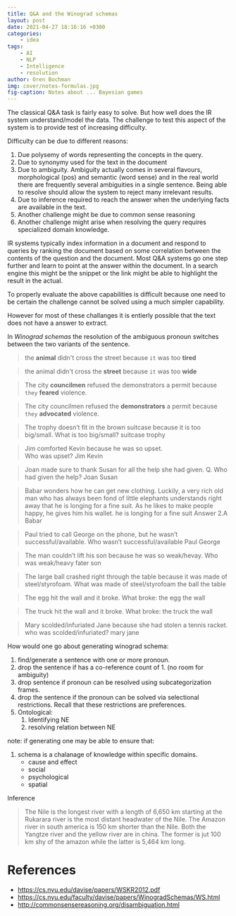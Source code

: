 ```yaml
---
title: Q&A and the Winograd schemas
layout: post
date: 2021-04-27 18:16:16 +0300
categories:
    - idea
tags:
    - AI
    - NLP
    - Intelligence
    - resolution
author: Oren Bochman
img: cover/notes-formulas.jpg
fig-caption: Notes about ... Bayesian games
---
```


The classical Q&A task is fairly easy to solve. But how well does the IR system understand/model the data. The challenge to test this aspect of the system is to provide test of increasing difficulty.

Difficulty can be due to different reasons:

1. Due polysemy of words representing the concepts in the query.
1. Due to synonymy used for the text in the document
1. Due to ambiguity. Ambiguity actually comes in several flavours, morphological (pos) and semantic (word sense) and in the real world there are frequently several ambiguities in a single sentence. Being able to resolve should allow the system to reject many irrelevant results.
1. Due to inference required to reach the answer when the underlying facts are available in the text. 
1. Another challenge might be due to common sense reasoning
1. Another challenge might arise when resolving the query requires specialized domain knowledge.

IR systems typically index information in a document and respond to queries by ranking the document based on some correlation between the contents of the question and the document. 
Most Q&A systems go one step further and learn to point at the answer within the document. In a search engine this might be the snippet or the link might be able to highlight the result in the actual.

To properly evaluate the above capabilities is difficult because one need to be certain the challenge cannot be solved using a much simpler capability.


However for most of these challanges it is entierly possible that the text does not have a answer to extract. 

In *Winograd schemas* the resolution of the ambiguous pronoun switches between the two variants of the sentence.

> the **animal** didn't cross the street because `it` was too **tired**

> the animal didn't cross the **street** because `it` was too **wide**

>The city **councilmen** refused the demonstrators a permit because `they` **feared** violence.

>The city councilmen refused the **demonstrators** a permit because `they` **advocated** violence.

> The trophy doesn’t fit in the brown suitcase because it is too big/small.
> What is too big/small?
> suitcase
> trophy

> Jim comforted Kevin because he was so upset.   
> Who was upset?
> Jim 
> Kevin

> Joan made sure to thank Susan for all the help she had given. 
> Q. Who had given the help?
> Joan
> Susan

> Babar wonders how he can get new clothing. Luckily, a very rich old man who has always been fond of little elephants understands right away that he is longing for a fine suit.  As he likes to make people happy, he gives him his wallet.
he is longing for a fine suit
Answer 2.A Babar


> Paul tried to call George on the phone, but he wasn’t successful/available.
> Who wasn’t successful/available
> Paul
> George

> The man couldn’t lift his son because he was so weak/hevay.
Who was weak/heavy
> fater
> son

> The large ball crashed right through the table because it was made of steel/styrofoam. 
> What was made of steel/styrofoam
> the ball
> the table

> The egg hit the wall and it broke.
> What broke:
> the egg
> the wall

> The truck hit the wall and it broke.
> What broke:
> the truck
> the wall





> Mary scolded/infuriated Jane because she had stolen a tennis racket.
who was scolded/infuriated?
> mary
> jane





How would one go about generating winograd schema:

1. find/generate a sentence with one or more pronoun.
1. drop the sentence if has a co-reference count of 1. (no room for ambiguity)
1. drop sentence if pronoun can be resolved using subcategorization frames.
1. drop the sentence if the pronoun can be solved via selectional restrictions. Recall that these restrictions are preferences.
1. Ontological:
    1. Identifying NE 
    1. resolving relation between NE

note: if generating one may be able to ensure that:

1. schema is a chalanage of knowledge within specific domains.
    * cause and effect
    * social 
    * psychological
    * spatial


Inference 

> The Nile is the longest river with a length of 6,650 km starting at the Rukarara river is the most distant headwater of the Nile. The Amazon river in south america is 150 km shorter than the Nile. Both the Yangtze river and the yellow river are in china. The former is jut 100 km shy of the amazon while the latter is 5,464 km long.

# References

- https://cs.nyu.edu/davise/papers/WSKR2012.pdf
- https://cs.nyu.edu/faculty/davise/papers/WinogradSchemas/WS.html
- http://commonsensereasoning.org/disambiguation.html
